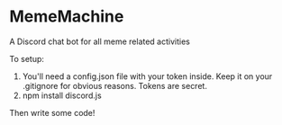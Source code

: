 # MemeMachine
A Discord chat bot for all meme related activities

To setup:
1. You'll need a config.json file with your token inside. Keep it on your .gitignore for obvious reasons. Tokens are secret.
2. npm install discord.js

Then write some code!
